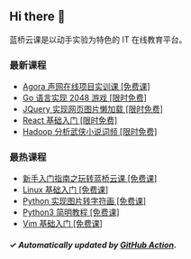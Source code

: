 ## Hi there 👋

蓝桥云课是以动手实验为特色的 IT 在线教育平台。

### 最新课程

<!-- LATEST:START -->
- [Agora 声⽹在线项⽬实训课 [免费课]](https://www.lanqiao.cn/courses/5848/)
- [Go 语言实现 2048 游戏 [限时免费]](https://www.lanqiao.cn/courses/42/)
- [JQuery 实现网页图片懒加载 [限时免费]](https://www.lanqiao.cn/courses/2675/)
- [React 基础入门 [限时免费]](https://www.lanqiao.cn/courses/1275/)
- [Hadoop 分析武侠小说词频 [限时免费]](https://www.lanqiao.cn/courses/40/)
<!-- LATEST:END -->

### 最热课程

<!-- HOTEST:START -->
- [新手入门指南之玩转蓝桥云课 [免费课]](https://www.lanqiao.cn/courses/63/)
- [Linux 基础入门 [免费课]](https://www.lanqiao.cn/courses/1/)
- [Python 实现图片转字符画 [免费课]](https://www.lanqiao.cn/courses/370/)
- [Python3 简明教程 [免费课]](https://www.lanqiao.cn/courses/596/)
- [Vim 基础入门 [免费课]](https://www.lanqiao.cn/courses/2/)
<!-- HOTEST:END -->

##### ✓ Automatically updated by [GitHub Action](https://github.com/lanqiao-courses/.github/actions/workflows/update.yml).
